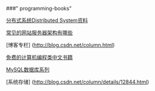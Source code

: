 ###" programming-books" 

[分布式系统Distributed System资料](https://github.com/ty4z2008/Qix/blob/master/ds.md)

[常见的网站服务器架构有哪些](https://www.zhihu.com/question/20657269)

[博客专栏] (http://blog.csdn.net/column.html)

[免费的计算机编程类中文书籍](https://github.com/vhf/free-programming-books/blob/master/free-programming-books-zh.md)

[MySQL数据库系列](http://blog.csdn.net/column/details/mysqlchx.html)

[系统存储] (http://blog.csdn.net/column/details/12844.html)


